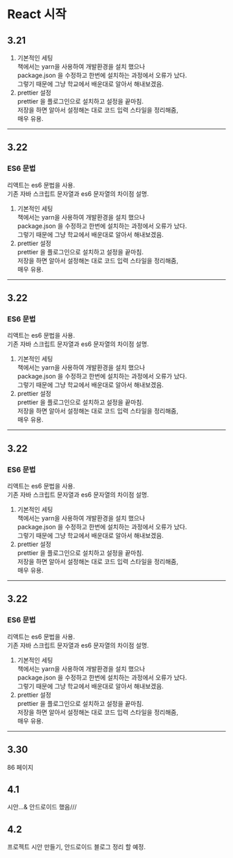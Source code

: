 # React 시작

## 3.21

1. 기본적인 세팅<br>
   책에서는 yarn을 사용하여 개발환경을 설치 했으나 <br>
   package.json 을 수정하고 한번에 설치하는 과정에서 오류가 났다.<br> 그렇기 때문에 그냥 학교에서 배운대로 알아서 해내보겠음.
2. prettier 설정<br>
   prettier 을 플로그인으로 설치하고 설정을 끝마침.<br>
   저장을 하면 알아서 설정해논 대로 코드 입력 스타일을 정리해줌,<br>
   매우 유용.

<hr>

## 3.22

### ES6 문법

리액트는 es6 문법을 사용.<br> 기존 자바 스크립트 문자열과 es6 문자열의 차이점 설명.

1. 기본적인 세팅<br>
   책에서는 yarn을 사용하여 개발환경을 설치 했으나 <br>
   package.json 을 수정하고 한번에 설치하는 과정에서 오류가 났다.<br> 그렇기 때문에 그냥 학교에서 배운대로 알아서 해내보겠음.
2. prettier 설정<br>
   prettier 을 플로그인으로 설치하고 설정을 끝마침.<br>
   저장을 하면 알아서 설정해논 대로 코드 입력 스타일을 정리해줌,<br>
   매우 유용.

<hr>

## 3.22

### ES6 문법

리액트는 es6 문법을 사용.<br> 기존 자바 스크립트 문자열과 es6 문자열의 차이점 설명.

1. 기본적인 세팅<br>
   책에서는 yarn을 사용하여 개발환경을 설치 했으나 <br>
   package.json 을 수정하고 한번에 설치하는 과정에서 오류가 났다.<br> 그렇기 때문에 그냥 학교에서 배운대로 알아서 해내보겠음.
2. prettier 설정<br>
   prettier 을 플로그인으로 설치하고 설정을 끝마침.<br>
   저장을 하면 알아서 설정해논 대로 코드 입력 스타일을 정리해줌,<br>
   매우 유용.

<hr>

## 3.22

### ES6 문법

리액트는 es6 문법을 사용.<br> 기존 자바 스크립트 문자열과 es6 문자열의 차이점 설명.

1. 기본적인 세팅<br>
   책에서는 yarn을 사용하여 개발환경을 설치 했으나 <br>
   package.json 을 수정하고 한번에 설치하는 과정에서 오류가 났다.<br> 그렇기 때문에 그냥 학교에서 배운대로 알아서 해내보겠음.
2. prettier 설정<br>
   prettier 을 플로그인으로 설치하고 설정을 끝마침.<br>
   저장을 하면 알아서 설정해논 대로 코드 입력 스타일을 정리해줌,<br>
   매우 유용.

<hr>

## 3.22

### ES6 문법

리액트는 es6 문법을 사용.<br> 기존 자바 스크립트 문자열과 es6 문자열의 차이점 설명.

1. 기본적인 세팅<br>
   책에서는 yarn을 사용하여 개발환경을 설치 했으나 <br>
   package.json 을 수정하고 한번에 설치하는 과정에서 오류가 났다.<br> 그렇기 때문에 그냥 학교에서 배운대로 알아서 해내보겠음.
2. prettier 설정<br>
prettier 을 플로그인으로 설치하고 설정을 끝마침.<br>
저장을 하면 알아서 설정해논 대로 코드 입력 스타일을 정리해줌,<br>
매우 유용.
<hr>

## 3.30

86 페이지

## 4.1

시안...& 안드로이드 했음///

## 4.2

프로젝트 시안 만들기, 안드로이드 블로그 정리 할 예정.
